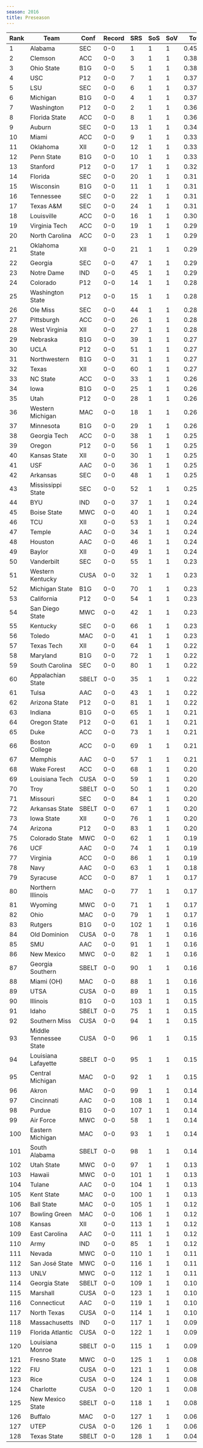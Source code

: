 ```yaml
---
season: 2016
title: Preseason
---
```

<table class="display"><thead><tr><th>Rank</th><th>Team</th><th>Conf</th><th>Record</th><th>SRS</th><th>SoS</th><th>SoV</th><th>Total</th></tr></thead><tbody>
<tr><td>1</td><td>Alabama</td><td>SEC</td><td>0-0</td><td>1</td><td>1</td><td>1</td><td>0.45000</td></tr>
<tr><td>2</td><td>Clemson</td><td>ACC</td><td>0-0</td><td>3</td><td>1</td><td>1</td><td>0.38676</td></tr>
<tr><td>3</td><td>Ohio State</td><td>B1G</td><td>0-0</td><td>5</td><td>1</td><td>1</td><td>0.38056</td></tr>
<tr><td>4</td><td>USC</td><td>P12</td><td>0-0</td><td>7</td><td>1</td><td>1</td><td>0.37766</td></tr>
<tr><td>5</td><td>LSU</td><td>SEC</td><td>0-0</td><td>6</td><td>1</td><td>1</td><td>0.37581</td></tr>
<tr><td>6</td><td>Michigan</td><td>B1G</td><td>0-0</td><td>4</td><td>1</td><td>1</td><td>0.37513</td></tr>
<tr><td>7</td><td>Washington</td><td>P12</td><td>0-0</td><td>2</td><td>1</td><td>1</td><td>0.36957</td></tr>
<tr><td>8</td><td>Florida State</td><td>ACC</td><td>0-0</td><td>8</td><td>1</td><td>1</td><td>0.36248</td></tr>
<tr><td>9</td><td>Auburn</td><td>SEC</td><td>0-0</td><td>13</td><td>1</td><td>1</td><td>0.34218</td></tr>
<tr><td>10</td><td>Miami</td><td>ACC</td><td>0-0</td><td>9</td><td>1</td><td>1</td><td>0.33617</td></tr>
<tr><td>11</td><td>Oklahoma</td><td>XII</td><td>0-0</td><td>12</td><td>1</td><td>1</td><td>0.33586</td></tr>
<tr><td>12</td><td>Penn State</td><td>B1G</td><td>0-0</td><td>10</td><td>1</td><td>1</td><td>0.33416</td></tr>
<tr><td>13</td><td>Stanford</td><td>P12</td><td>0-0</td><td>17</td><td>1</td><td>1</td><td>0.32340</td></tr>
<tr><td>14</td><td>Florida</td><td>SEC</td><td>0-0</td><td>20</td><td>1</td><td>1</td><td>0.31993</td></tr>
<tr><td>15</td><td>Wisconsin</td><td>B1G</td><td>0-0</td><td>11</td><td>1</td><td>1</td><td>0.31745</td></tr>
<tr><td>16</td><td>Tennessee</td><td>SEC</td><td>0-0</td><td>22</td><td>1</td><td>1</td><td>0.31726</td></tr>
<tr><td>17</td><td>Texas A&M</td><td>SEC</td><td>0-0</td><td>24</td><td>1</td><td>1</td><td>0.31311</td></tr>
<tr><td>18</td><td>Louisville</td><td>ACC</td><td>0-0</td><td>16</td><td>1</td><td>1</td><td>0.30607</td></tr>
<tr><td>19</td><td>Virginia Tech</td><td>ACC</td><td>0-0</td><td>19</td><td>1</td><td>1</td><td>0.29921</td></tr>
<tr><td>20</td><td>North Carolina</td><td>ACC</td><td>0-0</td><td>23</td><td>1</td><td>1</td><td>0.29166</td></tr>
<tr><td>21</td><td>Oklahoma State</td><td>XII</td><td>0-0</td><td>21</td><td>1</td><td>1</td><td>0.29163</td></tr>
<tr><td>22</td><td>Georgia</td><td>SEC</td><td>0-0</td><td>47</td><td>1</td><td>1</td><td>0.29084</td></tr>
<tr><td>23</td><td>Notre Dame</td><td>IND</td><td>0-0</td><td>45</td><td>1</td><td>1</td><td>0.29011</td></tr>
<tr><td>24</td><td>Colorado</td><td>P12</td><td>0-0</td><td>14</td><td>1</td><td>1</td><td>0.28696</td></tr>
<tr><td>25</td><td>Washington State</td><td>P12</td><td>0-0</td><td>15</td><td>1</td><td>1</td><td>0.28597</td></tr>
<tr><td>26</td><td>Ole Miss</td><td>SEC</td><td>0-0</td><td>44</td><td>1</td><td>1</td><td>0.28497</td></tr>
<tr><td>27</td><td>Pittsburgh</td><td>ACC</td><td>0-0</td><td>26</td><td>1</td><td>1</td><td>0.28264</td></tr>
<tr><td>28</td><td>West Virginia</td><td>XII</td><td>0-0</td><td>27</td><td>1</td><td>1</td><td>0.28168</td></tr>
<tr><td>29</td><td>Nebraska</td><td>B1G</td><td>0-0</td><td>39</td><td>1</td><td>1</td><td>0.27386</td></tr>
<tr><td>30</td><td>UCLA</td><td>P12</td><td>0-0</td><td>51</td><td>1</td><td>1</td><td>0.27372</td></tr>
<tr><td>31</td><td>Northwestern</td><td>B1G</td><td>0-0</td><td>31</td><td>1</td><td>1</td><td>0.27310</td></tr>
<tr><td>32</td><td>Texas</td><td>XII</td><td>0-0</td><td>60</td><td>1</td><td>1</td><td>0.27042</td></tr>
<tr><td>33</td><td>NC State</td><td>ACC</td><td>0-0</td><td>33</td><td>1</td><td>1</td><td>0.26959</td></tr>
<tr><td>34</td><td>Iowa</td><td>B1G</td><td>0-0</td><td>25</td><td>1</td><td>1</td><td>0.26923</td></tr>
<tr><td>35</td><td>Utah</td><td>P12</td><td>0-0</td><td>28</td><td>1</td><td>1</td><td>0.26901</td></tr>
<tr><td>36</td><td>Western Michigan</td><td>MAC</td><td>0-0</td><td>18</td><td>1</td><td>1</td><td>0.26675</td></tr>
<tr><td>37</td><td>Minnesota</td><td>B1G</td><td>0-0</td><td>29</td><td>1</td><td>1</td><td>0.26110</td></tr>
<tr><td>38</td><td>Georgia Tech</td><td>ACC</td><td>0-0</td><td>38</td><td>1</td><td>1</td><td>0.25731</td></tr>
<tr><td>39</td><td>Oregon</td><td>P12</td><td>0-0</td><td>56</td><td>1</td><td>1</td><td>0.25687</td></tr>
<tr><td>40</td><td>Kansas State</td><td>XII</td><td>0-0</td><td>30</td><td>1</td><td>1</td><td>0.25621</td></tr>
<tr><td>41</td><td>USF</td><td>AAC</td><td>0-0</td><td>36</td><td>1</td><td>1</td><td>0.25572</td></tr>
<tr><td>42</td><td>Arkansas</td><td>SEC</td><td>0-0</td><td>48</td><td>1</td><td>1</td><td>0.25531</td></tr>
<tr><td>43</td><td>Mississippi State</td><td>SEC</td><td>0-0</td><td>52</td><td>1</td><td>1</td><td>0.25008</td></tr>
<tr><td>44</td><td>BYU</td><td>IND</td><td>0-0</td><td>37</td><td>1</td><td>1</td><td>0.24908</td></tr>
<tr><td>45</td><td>Boise State</td><td>MWC</td><td>0-0</td><td>40</td><td>1</td><td>1</td><td>0.24852</td></tr>
<tr><td>46</td><td>TCU</td><td>XII</td><td>0-0</td><td>53</td><td>1</td><td>1</td><td>0.24787</td></tr>
<tr><td>47</td><td>Temple</td><td>AAC</td><td>0-0</td><td>34</td><td>1</td><td>1</td><td>0.24769</td></tr>
<tr><td>48</td><td>Houston</td><td>AAC</td><td>0-0</td><td>46</td><td>1</td><td>1</td><td>0.24386</td></tr>
<tr><td>49</td><td>Baylor</td><td>XII</td><td>0-0</td><td>49</td><td>1</td><td>1</td><td>0.24383</td></tr>
<tr><td>50</td><td>Vanderbilt</td><td>SEC</td><td>0-0</td><td>55</td><td>1</td><td>1</td><td>0.23834</td></tr>
<tr><td>51</td><td>Western Kentucky</td><td>CUSA</td><td>0-0</td><td>32</td><td>1</td><td>1</td><td>0.23812</td></tr>
<tr><td>52</td><td>Michigan State</td><td>B1G</td><td>0-0</td><td>70</td><td>1</td><td>1</td><td>0.23802</td></tr>
<tr><td>53</td><td>California</td><td>P12</td><td>0-0</td><td>54</td><td>1</td><td>1</td><td>0.23653</td></tr>
<tr><td>54</td><td>San Diego State</td><td>MWC</td><td>0-0</td><td>42</td><td>1</td><td>1</td><td>0.23412</td></tr>
<tr><td>55</td><td>Kentucky</td><td>SEC</td><td>0-0</td><td>66</td><td>1</td><td>1</td><td>0.23221</td></tr>
<tr><td>56</td><td>Toledo</td><td>MAC</td><td>0-0</td><td>41</td><td>1</td><td>1</td><td>0.23156</td></tr>
<tr><td>57</td><td>Texas Tech</td><td>XII</td><td>0-0</td><td>64</td><td>1</td><td>1</td><td>0.22914</td></tr>
<tr><td>58</td><td>Maryland</td><td>B1G</td><td>0-0</td><td>72</td><td>1</td><td>1</td><td>0.22601</td></tr>
<tr><td>59</td><td>South Carolina</td><td>SEC</td><td>0-0</td><td>80</td><td>1</td><td>1</td><td>0.22391</td></tr>
<tr><td>60</td><td>Appalachian State</td><td>SBELT</td><td>0-0</td><td>35</td><td>1</td><td>1</td><td>0.22183</td></tr>
<tr><td>61</td><td>Tulsa</td><td>AAC</td><td>0-0</td><td>43</td><td>1</td><td>1</td><td>0.22156</td></tr>
<tr><td>62</td><td>Arizona State</td><td>P12</td><td>0-0</td><td>81</td><td>1</td><td>1</td><td>0.22041</td></tr>
<tr><td>63</td><td>Indiana</td><td>B1G</td><td>0-0</td><td>65</td><td>1</td><td>1</td><td>0.21893</td></tr>
<tr><td>64</td><td>Oregon State</td><td>P12</td><td>0-0</td><td>61</td><td>1</td><td>1</td><td>0.21813</td></tr>
<tr><td>65</td><td>Duke</td><td>ACC</td><td>0-0</td><td>73</td><td>1</td><td>1</td><td>0.21439</td></tr>
<tr><td>66</td><td>Boston College</td><td>ACC</td><td>0-0</td><td>69</td><td>1</td><td>1</td><td>0.21059</td></tr>
<tr><td>67</td><td>Memphis</td><td>AAC</td><td>0-0</td><td>57</td><td>1</td><td>1</td><td>0.21058</td></tr>
<tr><td>68</td><td>Wake Forest</td><td>ACC</td><td>0-0</td><td>68</td><td>1</td><td>1</td><td>0.20901</td></tr>
<tr><td>69</td><td>Louisiana Tech</td><td>CUSA</td><td>0-0</td><td>59</td><td>1</td><td>1</td><td>0.20876</td></tr>
<tr><td>70</td><td>Troy</td><td>SBELT</td><td>0-0</td><td>50</td><td>1</td><td>1</td><td>0.20519</td></tr>
<tr><td>71</td><td>Missouri</td><td>SEC</td><td>0-0</td><td>84</td><td>1</td><td>1</td><td>0.20325</td></tr>
<tr><td>72</td><td>Arkansas State</td><td>SBELT</td><td>0-0</td><td>67</td><td>1</td><td>1</td><td>0.20187</td></tr>
<tr><td>73</td><td>Iowa State</td><td>XII</td><td>0-0</td><td>76</td><td>1</td><td>1</td><td>0.20177</td></tr>
<tr><td>74</td><td>Arizona</td><td>P12</td><td>0-0</td><td>83</td><td>1</td><td>1</td><td>0.20109</td></tr>
<tr><td>75</td><td>Colorado State</td><td>MWC</td><td>0-0</td><td>62</td><td>1</td><td>1</td><td>0.19988</td></tr>
<tr><td>76</td><td>UCF</td><td>AAC</td><td>0-0</td><td>74</td><td>1</td><td>1</td><td>0.19950</td></tr>
<tr><td>77</td><td>Virginia</td><td>ACC</td><td>0-0</td><td>86</td><td>1</td><td>1</td><td>0.19486</td></tr>
<tr><td>78</td><td>Navy</td><td>AAC</td><td>0-0</td><td>63</td><td>1</td><td>1</td><td>0.18781</td></tr>
<tr><td>79</td><td>Syracuse</td><td>ACC</td><td>0-0</td><td>87</td><td>1</td><td>1</td><td>0.17768</td></tr>
<tr><td>80</td><td>Northern Illinois</td><td>MAC</td><td>0-0</td><td>77</td><td>1</td><td>1</td><td>0.17744</td></tr>
<tr><td>81</td><td>Wyoming</td><td>MWC</td><td>0-0</td><td>71</td><td>1</td><td>1</td><td>0.17236</td></tr>
<tr><td>82</td><td>Ohio</td><td>MAC</td><td>0-0</td><td>79</td><td>1</td><td>1</td><td>0.17108</td></tr>
<tr><td>83</td><td>Rutgers</td><td>B1G</td><td>0-0</td><td>102</td><td>1</td><td>1</td><td>0.16884</td></tr>
<tr><td>84</td><td>Old Dominion</td><td>CUSA</td><td>0-0</td><td>78</td><td>1</td><td>1</td><td>0.16729</td></tr>
<tr><td>85</td><td>SMU</td><td>AAC</td><td>0-0</td><td>91</td><td>1</td><td>1</td><td>0.16516</td></tr>
<tr><td>86</td><td>New Mexico</td><td>MWC</td><td>0-0</td><td>82</td><td>1</td><td>1</td><td>0.16460</td></tr>
<tr><td>87</td><td>Georgia Southern</td><td>SBELT</td><td>0-0</td><td>90</td><td>1</td><td>1</td><td>0.16101</td></tr>
<tr><td>88</td><td>Miami (OH)</td><td>MAC</td><td>0-0</td><td>88</td><td>1</td><td>1</td><td>0.16040</td></tr>
<tr><td>89</td><td>UTSA</td><td>CUSA</td><td>0-0</td><td>89</td><td>1</td><td>1</td><td>0.15676</td></tr>
<tr><td>90</td><td>Illinois</td><td>B1G</td><td>0-0</td><td>103</td><td>1</td><td>1</td><td>0.15649</td></tr>
<tr><td>91</td><td>Idaho</td><td>SBELT</td><td>0-0</td><td>75</td><td>1</td><td>1</td><td>0.15626</td></tr>
<tr><td>92</td><td>Southern Miss</td><td>CUSA</td><td>0-0</td><td>94</td><td>1</td><td>1</td><td>0.15620</td></tr>
<tr><td>93</td><td>Middle Tennessee State</td><td>CUSA</td><td>0-0</td><td>96</td><td>1</td><td>1</td><td>0.15245</td></tr>
<tr><td>94</td><td>Louisiana Lafayette</td><td>SBELT</td><td>0-0</td><td>95</td><td>1</td><td>1</td><td>0.15190</td></tr>
<tr><td>95</td><td>Central Michigan</td><td>MAC</td><td>0-0</td><td>92</td><td>1</td><td>1</td><td>0.15047</td></tr>
<tr><td>96</td><td>Akron</td><td>MAC</td><td>0-0</td><td>99</td><td>1</td><td>1</td><td>0.14985</td></tr>
<tr><td>97</td><td>Cincinnati</td><td>AAC</td><td>0-0</td><td>108</td><td>1</td><td>1</td><td>0.14870</td></tr>
<tr><td>98</td><td>Purdue</td><td>B1G</td><td>0-0</td><td>107</td><td>1</td><td>1</td><td>0.14628</td></tr>
<tr><td>99</td><td>Air Force</td><td>MWC</td><td>0-0</td><td>58</td><td>1</td><td>1</td><td>0.14548</td></tr>
<tr><td>100</td><td>Eastern Michigan</td><td>MAC</td><td>0-0</td><td>93</td><td>1</td><td>1</td><td>0.14333</td></tr>
<tr><td>101</td><td>South Alabama</td><td>SBELT</td><td>0-0</td><td>98</td><td>1</td><td>1</td><td>0.14119</td></tr>
<tr><td>102</td><td>Utah State</td><td>MWC</td><td>0-0</td><td>97</td><td>1</td><td>1</td><td>0.13911</td></tr>
<tr><td>103</td><td>Hawaii</td><td>MWC</td><td>0-0</td><td>101</td><td>1</td><td>1</td><td>0.13693</td></tr>
<tr><td>104</td><td>Tulane</td><td>AAC</td><td>0-0</td><td>104</td><td>1</td><td>1</td><td>0.13417</td></tr>
<tr><td>105</td><td>Kent State</td><td>MAC</td><td>0-0</td><td>100</td><td>1</td><td>1</td><td>0.13162</td></tr>
<tr><td>106</td><td>Ball State</td><td>MAC</td><td>0-0</td><td>105</td><td>1</td><td>1</td><td>0.12913</td></tr>
<tr><td>107</td><td>Bowling Green</td><td>MAC</td><td>0-0</td><td>106</td><td>1</td><td>1</td><td>0.12754</td></tr>
<tr><td>108</td><td>Kansas</td><td>XII</td><td>0-0</td><td>113</td><td>1</td><td>1</td><td>0.12586</td></tr>
<tr><td>109</td><td>East Carolina</td><td>AAC</td><td>0-0</td><td>111</td><td>1</td><td>1</td><td>0.12511</td></tr>
<tr><td>110</td><td>Army</td><td>IND</td><td>0-0</td><td>85</td><td>1</td><td>1</td><td>0.12230</td></tr>
<tr><td>111</td><td>Nevada</td><td>MWC</td><td>0-0</td><td>110</td><td>1</td><td>1</td><td>0.11773</td></tr>
<tr><td>112</td><td>San José State</td><td>MWC</td><td>0-0</td><td>116</td><td>1</td><td>1</td><td>0.11137</td></tr>
<tr><td>113</td><td>UNLV</td><td>MWC</td><td>0-0</td><td>112</td><td>1</td><td>1</td><td>0.11041</td></tr>
<tr><td>114</td><td>Georgia State</td><td>SBELT</td><td>0-0</td><td>109</td><td>1</td><td>1</td><td>0.10783</td></tr>
<tr><td>115</td><td>Marshall</td><td>CUSA</td><td>0-0</td><td>123</td><td>1</td><td>1</td><td>0.10531</td></tr>
<tr><td>116</td><td>Connecticut</td><td>AAC</td><td>0-0</td><td>119</td><td>1</td><td>1</td><td>0.10011</td></tr>
<tr><td>117</td><td>North Texas</td><td>CUSA</td><td>0-0</td><td>114</td><td>1</td><td>1</td><td>0.10001</td></tr>
<tr><td>118</td><td>Massachusetts</td><td>IND</td><td>0-0</td><td>117</td><td>1</td><td>1</td><td>0.09928</td></tr>
<tr><td>119</td><td>Florida Atlantic</td><td>CUSA</td><td>0-0</td><td>122</td><td>1</td><td>1</td><td>0.09407</td></tr>
<tr><td>120</td><td>Louisiana Monroe</td><td>SBELT</td><td>0-0</td><td>115</td><td>1</td><td>1</td><td>0.09365</td></tr>
<tr><td>121</td><td>Fresno State</td><td>MWC</td><td>0-0</td><td>125</td><td>1</td><td>1</td><td>0.08749</td></tr>
<tr><td>122</td><td>FIU</td><td>CUSA</td><td>0-0</td><td>121</td><td>1</td><td>1</td><td>0.08730</td></tr>
<tr><td>123</td><td>Rice</td><td>CUSA</td><td>0-0</td><td>124</td><td>1</td><td>1</td><td>0.08636</td></tr>
<tr><td>124</td><td>Charlotte</td><td>CUSA</td><td>0-0</td><td>120</td><td>1</td><td>1</td><td>0.08360</td></tr>
<tr><td>125</td><td>New Mexico State</td><td>SBELT</td><td>0-0</td><td>118</td><td>1</td><td>1</td><td>0.08170</td></tr>
<tr><td>126</td><td>Buffalo</td><td>MAC</td><td>0-0</td><td>127</td><td>1</td><td>1</td><td>0.06968</td></tr>
<tr><td>127</td><td>UTEP</td><td>CUSA</td><td>0-0</td><td>126</td><td>1</td><td>1</td><td>0.06914</td></tr>
<tr><td>128</td><td>Texas State</td><td>SBELT</td><td>0-0</td><td>128</td><td>1</td><td>1</td><td>0.04912</td></tr>
</tbody></table>
